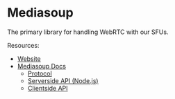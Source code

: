 # Mediasoup
The primary library for handling WebRTC with our SFUs.

Resources:
- [Website](https://mediasoup.org/)
- [Mediasoup Docs](https://mediasoup.org/documentation/v3/)
    - [Protocol](https://mediasoup.org/documentation/v3/communication-between-client-and-server/)
    - [Serverside API (Node.js)](https://mediasoup.org/documentation/v3/mediasoup/api/)
    - [Clientside API](https://mediasoup.org/documentation/v3/mediasoup-client/api/)